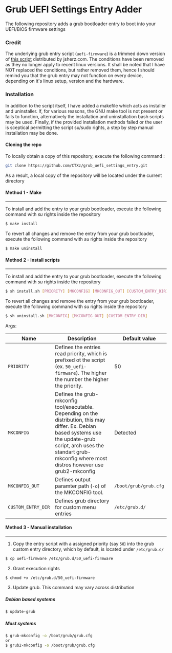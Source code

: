 # Grub UEFI Settings Entry Adder
The following repository adds a grub bootloader entry to boot into your UEFI/BIOS firmware settings

### Credit
The underlying grub entry script (`uefi-firmware`) is a trimmed down version of [this script](https://jsherz.com/centos/grub/grub2/bios/uefi/boot/2015/11/21/centos-uefi-firmware-option.html) distributed by jsherz.com. The conditions have been removed as they no longer apply to recent linux versions. It shall be noted that I have NOT replaced the conditions, but rather removed them, hence I should remind you that the grub entry may not function on every device, depending on it's linux setup, version and the hardware.

### Installation

In addition to the script itself, I have added a makefile which acts as installer and uninstaller. If, for various reasons, the GNU make tool is not present or fails to function, alternatively the installation and uninstallation bash scripts may be used. Finally, if the provided installation methods failed or the user is sceptical permitting the script su/sudo rights, a step by step manual installation may be done.

#### Cloning the repo
To locally obtain a copy of this repository, execute the following command :

```sh
git clone https://github.com/CTXz/grub_uefi_settings_entry.git 
```

As a result, a local copy of the repository will be located under the current directory

#### Method 1 - Make
---
To install and add the entry to your grub bootloader, execute the following command with _su_ rights inside the repository
```sh
$ make install
```

To revert all changes and remove the entry from your grub bootloader, execute the following command with _su_ rights inside the repository
```sh
$ make uninstall
```

#### Method 2 - Install scripts
---
To install and add the entry to your grub bootloader, execute the following command with _su_ rights inside the repository
```sh
$ sh install.sh [PRIORITY] [MKCONFIG] [MKCONFIG_OUT] [CUSTOM_ENTRY_DIR]
```

To revert all changes and remove the entry from your grub bootloader, execute the following command with _su_ rights inside the repository
```sh
$ sh uninstall.sh [MKCONFIG] [MKCONFIG_OUT] [CUSTOM_ENTRY_DIR]
```

Args:

|Name|Description|Default value|
|----|-----------|-------------|
|`PRIORITY`|Defines the entries read priority, which is prefixed ot the script (ex. `50_uefi-firmware`). The higher the number the higher the priority.|50|
|`MKCONFIG`|Defines the grub-mkconfig tool/executable. Depending on the distribution, this may differ. Ex. Debian based systems use the update-grub script, arch uses the standart grub-mkconfig where most distros however use grub2-mkconfig|Detected|
|`MKCONFIG_OUT`|Defines output paramter path (`-o`) of the MKCONFIG tool.|`/boot/grub/grub.cfg`|
|`CUSTOM_ENTRY_DIR`|Defines grub directory for custom menu entries|`/etc/grub.d/`|

#### Method 3 - Manual installation
---
1. Copy the entry script with a assigned priority (say `50`) into the grub custom entry directory, which by default, is located under `/etc/grub.d/`
```sh
$ cp uefi-firmware /etc/grub.d/50_uefi-firmware
```

2. Grant execution rights
```sh
$ chmod +x /etc/grub.d/50_uefi-firmware
```

3. Update grub. This command may vary across distribution

##### Debian based systems
```sh
$ update-grub
```

##### Most systems
```sh
$ grub-mkconfig -o /boot/grub/grub.cfg
or
$ grub2-mkconfig -o /boot/grub/grub.cfg
```
